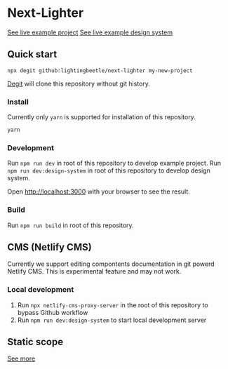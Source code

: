 # Next-Lighter

[See live example project](https://next-lighter.lbx.sk)
[See live example design system](https://next-lighter.lbx.sk)
## Quick start

`npx degit github:lightingbeetle/next-lighter my-new-project`

[Degit](https://github.com/Rich-Harris/degit) will clone this repository without git history.
### Install

Currently only `yarn` is supported for installation of this repository.

```bash
yarn
```

### Development

Run `npm run dev` in root of this repository to develop example project.
Run `npm run dev:design-system` in root of this repository to develop design system.

Open [http://localhost:3000](http://localhost:3000) with your browser to see the result.

### Build

Run `npm run build` in root of this repository.

## CMS (Netlify CMS)

Currently we support editing compontents documentation in git powerd Netlify CMS. This is experimental feature and may not work.

### Local development

1. Run `npx netlify-cms-proxy-server` in the root of this repository to bypass Github workflow
2. Run `npm run dev:design-system` to start local development server

## Static scope

[See more](packages/next-lighter-config)
